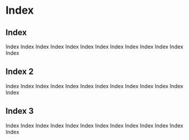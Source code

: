 # Index

## Index

Index Index Index Index Index Index Index Index Index Index Index Index Index 


## Index 2

Index Index Index Index Index Index Index Index Index Index Index Index Index 


## Index 3

Index Index Index Index Index Index Index Index Index Index Index Index Index 
